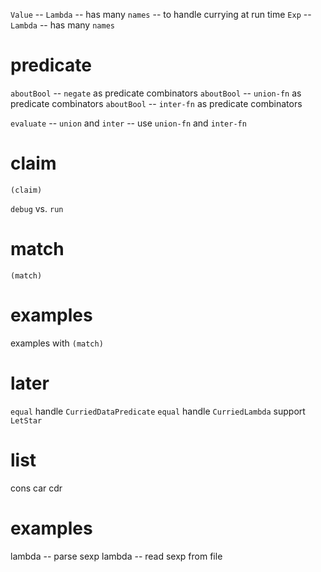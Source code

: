 `Value` -- `Lambda` -- has many `names` -- to handle currying at run time
`Exp` -- `Lambda` -- has many `names`

# predicate

`aboutBool` -- `negate` as predicate combinators
`aboutBool` -- `union-fn` as predicate combinators
`aboutBool` -- `inter-fn` as predicate combinators

`evaluate` -- `union` and `inter` -- use `union-fn` and `inter-fn`

# claim

`(claim)`

`debug` vs. `run`

# match

`(match)`

# examples

examples with `(match)`

# later

`equal` handle `CurriedDataPredicate`
`equal` handle `CurriedLambda`
support `LetStar`

# list

cons car cdr

# examples

lambda -- parse sexp
lambda -- read sexp from file
